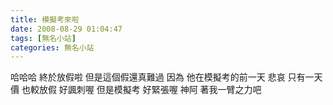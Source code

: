 ```yaml
---
title: 模擬考來啦
date: 2008-08-29 01:04:47
tags: [無名小站]
categories: 無名小站
---
```

哈哈哈
終於放假啦
但是這個假還真難過
因為
他在模擬考的前一天
悲哀
只有一天價
也較放假
好諷刺喔
但是模擬考
好緊張喔
神阿
著我一臂之力吧